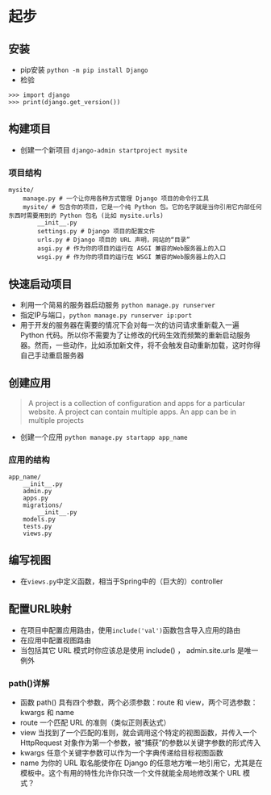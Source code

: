 # 起步
## 安装
- pip安装 `python -m pip install Django`
- 检验
```
>>> import django
>>> print(django.get_version())
```
## 构建项目
- 创建一个新项目 `django-admin startproject mysite`
### 项目结构
```
mysite/
    manage.py # 一个让你用各种方式管理 Django 项目的命令行工具
    mysite/ # 包含你的项目，它是一个纯 Python 包。它的名字就是当你引用它内部任何东西时需要用到的 Python 包名 (比如 mysite.urls)
        __init__.py
        settings.py # Django 项目的配置文件
        urls.py # Django 项目的 URL 声明，网站的“目录”
        asgi.py # 作为你的项目的运行在 ASGI 兼容的Web服务器上的入口
        wsgi.py # 作为你的项目的运行在 WSGI 兼容的Web服务器上的入口
```
## 快速启动项目
- 利用一个简易的服务器启动服务 `python manage.py runserver`
- 指定IP与端口，`python manage.py runserver ip:port`
- 用于开发的服务器在需要的情况下会对每一次的访问请求重新载入一遍 Python 代码。所以你不需要为了让修改的代码生效而频繁的重新启动服务器。然而，一些动作，比如添加新文件，将不会触发自动重新加载，这时你得自己手动重启服务器
## 创建应用
> A project is a collection of configuration and apps for a particular website. A project can contain multiple apps. An app can be in multiple projects
- 创建一个应用 `python manage.py startapp app_name`
### 应用的结构
```
app_name/
    __init__.py
    admin.py
    apps.py
    migrations/
        __init__.py
    models.py
    tests.py
    views.py
```
## 编写视图
- 在`views.py`中定义函数，相当于Spring中的（巨大的）controller
## 配置URL映射
- 在项目中配置应用路由，使用`include('val')`函数包含导入应用的路由
- 在应用中配置视图路由
- 当包括其它 URL 模式时你应该总是使用 include() ， admin.site.urls 是唯一例外
### path()详解
- 函数 path() 具有四个参数，两个必须参数：route 和 view，两个可选参数：kwargs 和 name
- route 一个匹配 URL 的准则（类似正则表达式）
- view 当找到了一个匹配的准则，就会调用这个特定的视图函数，并传入一个 HttpRequest 对象作为第一个参数，被“捕获”的参数以关键字参数的形式传入
- kwargs 任意个关键字参数可以作为一个字典传递给目标视图函数
- name 为你的 URL 取名能使你在 Django 的任意地方唯一地引用它，尤其是在模板中。这个有用的特性允许你只改一个文件就能全局地修改某个 URL 模式？